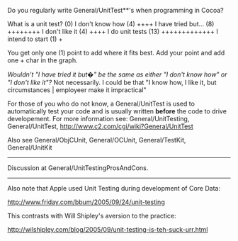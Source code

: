 Do you regularly write General/UnitTest**'s when programming in Cocoa?

    
What is a unit test?  (0) 
I don't know how      (4) ++++
I have tried but...   (8) ++++++++
I don't like it       (4) ++++
I do unit tests      (13) +++++++++++++
I intend to start     (1) +


You get only one (1) point to add where it fits best. Add your point and add one + char in the graph.

*Wouldn't "I have tried it but�" be the same as either "I don't know how" or "I don't like it"?*  Not necessarily.  I could be that "I know how, I like it, but circumstances | employeer make it impractical"

For those of you who do not know, a General/UnitTest is used to automatically test your code and is usually written **before** the code to drive developement. For more information see: General/UnitTesting, General/UnitTest, http://www.c2.com/cgi/wiki?General/UnitTest

Also see General/ObjCUnit, General/OCUnit, General/TestKit, General/UnitKit

----
Discussion at General/UnitTestingProsAndCons.

----

Also note that Apple used Unit Testing during development of Core Data:

http://www.friday.com/bbum/2005/09/24/unit-testing

This contrasts with Will Shipley's aversion to the practice:

http://wilshipley.com/blog/2005/09/unit-testing-is-teh-suck-urr.html